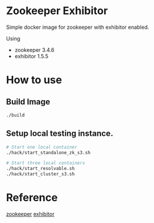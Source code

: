 # Zookeeper Exhibitor

Simple docker image for zookeeper with exhibitor enabled.

Using 

* zookeeper 3.4.6
* exhibitor 1.5.5

# How to use

## Build Image

```bash
./build
```

## Setup local testing instance.

```bash
# Start one local container
./hack/start_standalone_zk_s3.sh

# Start three local containers
./hack/start_resolvable.sh
./hack/start_cluster_s3.sh
```

# Reference

[zookeeper](https://zookeeper.apache.org/)
[exhibitor](https://github.com/Netflix/exhibitor/wiki)
